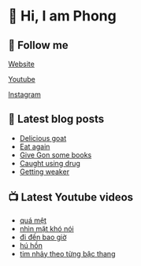 # 👋 Hi, I am Phong

## 🔗 Follow me

[Website](https://phongever.xyz "Website")

[Youtube](https://www.youtube.com/@phongever "Youtube")

[Instagram](https://www.instagram.com/phongever "Instagram")

## 📝 Latest blog posts

<!-- BLOG-POST-LIST:START -->
- [Delicious goat](https://phongever.xyz/blog/delicious-goat/)
- [Eat again](https://phongever.xyz/blog/eat-again/)
- [Give Gon some books](https://phongever.xyz/blog/give-gon-some-books/)
- [Caught using drug](https://phongever.xyz/blog/caught-using-drug/)
- [Getting weaker](https://phongever.xyz/blog/getting-weaker/)
<!-- BLOG-POST-LIST:END -->

## 📺 Latest Youtube videos

<!-- YOUTUBE-VIDEO-LIST:START -->
- [quá mệt](https://www.youtube.com/shorts/X9VNXqJfSJ4)
- [nhìn mặt khó nói](https://www.youtube.com/shorts/P1CXQ9-zpjs)
- [đi đến bao giờ](https://www.youtube.com/shorts/tiZVue9rnNY)
- [hú hồn](https://www.youtube.com/shorts/zdUYV1oBv5A)
- [tim nhảy theo từng bậc thang](https://www.youtube.com/shorts/p5RdkZ0astI)
<!-- YOUTUBE-VIDEO-LIST:END -->
